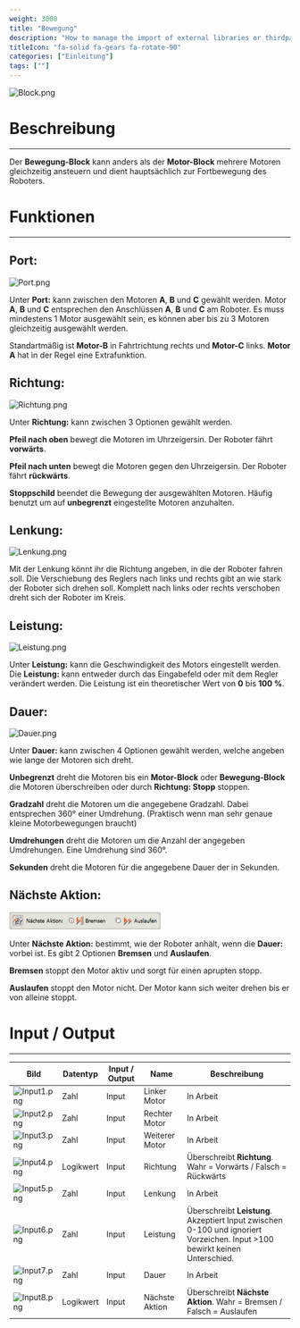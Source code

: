 ```yaml
---
weight: 3000
title: "Bewegung"
description: "How to manage the import of external libraries or thirdparties code?"
titleIcon: "fa-solid fa-gears fa-rotate-90"
categories: ["Einleitung"]
tags: [""]
---
```



![Block.png](/images/nxt-images/Kapitel%201%20Allgemeine%20Bl%C3%B6cke/1.1%20Bewegungs/Block.png)


# Beschreibung
---

Der **Bewegung-Block** kann anders als der **Motor-Block** mehrere Motoren gleichzeitig ansteuern und dient hauptsächlich zur Fortbewegung des Roboters.

# Funktionen
---

## Port:

![Port.png](/images/nxt-images/Kapitel%201%20Allgemeine%20Bl%C3%B6cke/1.1%20Bewegungs/Port.png)

Unter **Port:** kann zwischen den Motoren **A**, **B** und **C** gewählt werden. Motor **A**, **B** und **C** entsprechen den Anschlüssen **A**, **B** und **C** am Roboter. Es muss mindestens 1 Motor ausgewählt sein, es können aber bis zu 3 Motoren gleichzeitig ausgewählt werden.

Standartmäßig ist **Motor-B** in Fahrtrichtung rechts und **Motor-C** links. **Motor A** hat in der Regel eine Extrafunktion.

## Richtung:

![Richtung.png](/images/nxt-images/Kapitel%201%20Allgemeine%20Bl%C3%B6cke/1.1%20Bewegungs/Richtung.png)

Unter **Richtung:** kann zwischen 3 Optionen gewählt werden.

**Pfeil nach oben** bewegt die Motoren im Uhrzeigersin. Der Roboter fährt **vorwärts**.

**Pfeil nach unten** bewegt die Motoren gegen den Uhrzeigersin. Der Roboter fährt **rückwärts**.

**Stoppschild** beendet die Bewegung der ausgewählten Motoren. Häufig benutzt um auf **unbegrenzt** eingestellte Motoren anzuhalten.

## Lenkung:

![Lenkung.png](/images/nxt-images/Kapitel%201%20Allgemeine%20Bl%C3%B6cke/1.1%20Bewegungs/Lenkung.png)

Mit der Lenkung könnt ihr die Richtung angeben, in die der Roboter fahren soll. Die Verschiebung des Reglers nach links und rechts gibt an wie stark der Roboter sich drehen soll. Komplett nach links oder rechts verschoben dreht sich der Roboter im Kreis.

## Leistung:

![Leistung.png](/images/nxt-images/Kapitel%201%20Allgemeine%20Bl%C3%B6cke/1.1%20Bewegungs/Leistung.png)


Unter **Leistung:** kann die Geschwindigkeit des Motors eingestellt werden. Die **Leistung:** kann entweder durch das Eingabefeld oder mit dem Regler verändert werden. Die Leistung ist ein theoretischer Wert von **0** bis **100 %**.

## Dauer:

![Dauer.png](/images/nxt-images/Kapitel%201%20Allgemeine%20Bl%C3%B6cke/1.1%20Bewegungs/Dauer.png)

Unter **Dauer:** kann zwischen 4 Optionen gewählt werden, welche angeben wie lange der Motoren sich dreht.

**Unbegrenzt** dreht die Motoren bis ein **Motor-Block** oder **Bewegung-Block** die Motoren überschreiben oder durch **Richtung: Stopp** stoppen.

**Gradzahl** dreht die Motoren um die angegebene Gradzahl. Dabei entsprechen 360° einer Umdrehung. (Praktisch wenn man sehr genaue kleine Motorbewegungen braucht)

**Umdrehungen** dreht die Motoren um die Anzahl der angegeben Umdrehungen. Eine Umdrehung sind 360°.

**Sekunden** dreht die Motoren für die angegebene Dauer der in Sekunden.

## Nächste Aktion:

![Nächste_Aktion.png](/images/nxt-images/Kapitel%201%20Allgemeine%20Bl%C3%B6cke/1.1%20Bewegungs/Nächste_Aktion.png)

Unter **Nächste Aktion:** bestimmt, wie der Roboter anhält, wenn die **Dauer:** vorbei ist. Es gibt 2 Optionen **Bremsen** und **Auslaufen**.

**Bremsen** stoppt den Motor aktiv und sorgt für einen aprupten stopp.

**Auslaufen** stoppt den Motor nicht. Der Motor kann sich weiter drehen bis er von alleine stoppt.

# Input / Output
---

| Bild                                                                                         | Datentyp    | Input / Output | Name     |Beschreibung|
| ----------------------------------------------------------------------------------------------------| ------------| ------------ |----------|------------|
| ![Input1.png](/images/nxt-images/Kapitel%201%20Allgemeine%20Bl%C3%B6cke/1.1%20Bewegungs/Input1.png) | Zahl      | Input  | Linker Motor   | In Arbeit 
| ![Input2.png](/images/nxt-images/Kapitel%201%20Allgemeine%20Bl%C3%B6cke/1.1%20Bewegungs/Input2.png) | Zahl      | Input  | Rechter Motor  | In Arbeit
| ![Input3.png](/images/nxt-images/Kapitel%201%20Allgemeine%20Bl%C3%B6cke/1.1%20Bewegungs/Input3.png) | Zahl      | Input  | Weiterer Motor | In Arbeit
| ![Input4.png](/images/nxt-images/Kapitel%201%20Allgemeine%20Bl%C3%B6cke/1.1%20Bewegungs/Input4.png) | Logikwert | Input  | Richtung       | Überschreibt **Richtung**. Wahr = Vorwärts / Falsch = Rückwärts
| ![Input5.png](/images/nxt-images/Kapitel%201%20Allgemeine%20Bl%C3%B6cke/1.1%20Bewegungs/Input5.png) | Zahl      | Input  | Lenkung        | In Arbeit
| ![Input6.png](/images/nxt-images/Kapitel%201%20Allgemeine%20Bl%C3%B6cke/1.1%20Bewegungs/Input6.png) | Zahl      | Input  | Leistung       | Überschreibt **Leistung**. Akzeptiert Input zwischen 0-100 und ignoriert Vorzeichen. Input >100 bewirkt keinen Unterschied.
| ![Input7.png](/images/nxt-images/Kapitel%201%20Allgemeine%20Bl%C3%B6cke/1.1%20Bewegungs/Input7.png) | Zahl      | Input  | Dauer          | In Arbeit
| ![Input8.png](/images/nxt-images/Kapitel%201%20Allgemeine%20Bl%C3%B6cke/1.1%20Bewegungs/Input8.png) | Logikwert | Input  | Nächste Aktion | Überschreibt **Nächste Aktion**. Wahr = Bremsen / Falsch = Auslaufen
